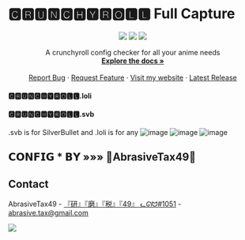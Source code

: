 # 🅲🆁🆄🅽🅲🅷🆈🆁🅾🅻🅻 Full Capture
<p align="center">
<img src=https://img.shields.io/github/stars/AbrasiveTax49/Crunchyroll-config?style=for-the-badge&logo=appveyor&color=blue />
<img src=https://img.shields.io/github/issues/AbrasiveTax49/Crunchyroll-config?style=for-the-badge&logo=appveyor&color=informational />
<img src=https://img.shields.io/github/issues-pr/AbrasiveTax49/Crunchyroll-config?style=for-the-badge&logo=appveyor&color=informational />
</p>

  <p align="center">
    A crunchyroll config checker for all your anime needs
    <br />
    <a href="https://github.com/AbrasiveTax49//Crunchyroll-config"><strong>Explore the docs »</strong></a>
    <br />
    <br />
    <a href="https://github.com/AbrasiveTax49//Crunchyroll-config/issues">Report Bug</a>
    ·
    <a href="https://github.com/AbrasiveTax49//Crunchyroll-config/issues">Request Feature</a>
      ·
    <a href="https://taxhax.webflow.io">Visit my website</a>
     ·
    <a href="https://github.com/IRdotAI/Crunchyroll-config/releases/tag/v.2.0.0">Latest Release</a>
  </p>
  
#### 🅲🆁🆄🅽🅲🅷🆈🆁🅾🅻🅻.loli
#### 🅲🆁🆄🅽🅲🅷🆈🆁🅾🅻🅻.svb
.svb is for SilverBullet and .loli is for any
![image](https://user-images.githubusercontent.com/71939466/207973848-aa782cf5-b96d-4598-bb19-ebcb6516fcbe.png)
![image](https://user-images.githubusercontent.com/71939466/207974410-f4d54668-7ea4-4c86-a3cf-13ea76aba18d.png)
![image](https://user-images.githubusercontent.com/71939466/207973467-8dcc7ca3-33e5-4e98-8204-41cd9e87500c.png)

## 𝗖𝗢𝗡𝗙𝗜𝗚 * 𝗕𝗬   »»» 👑AbrasiveTax49👑
## Contact

AbrasiveTax49 - [『研』『磨』『税』『49』 ᓚᘏᗢ#1051](https://www.discordapp.com) - abrasive.tax@gmail.com
<!-- Statistics -->  

<p>
<img src=https://komarev.com/ghpvc/?username=Drillenissen />
</p>
